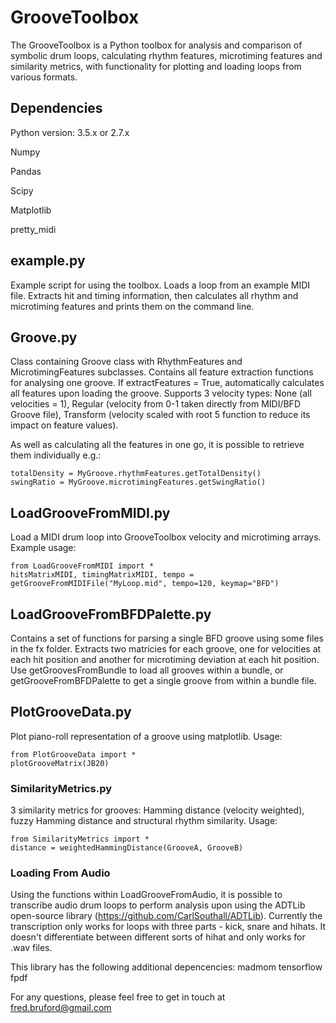 # GrooveToolbox

The GrooveToolbox is a Python toolbox for analysis and comparison of symbolic drum loops, calculating rhythm features, microtiming features and similarity metrics, with functionality for plotting and loading loops from various formats.

## Dependencies

Python version: 3.5.x or 2.7.x

Numpy

Pandas

Scipy

Matplotlib

pretty_midi

## example.py
Example script for using the toolbox. Loads a loop from an example MIDI file. Extracts hit and timing information, then calculates all rhythm and microtiming features and prints them on the command line.

## Groove.py
Class containing Groove class with RhythmFeatures and MicrotimingFeatures subclasses. Contains all feature extraction functions for analysing one groove. If extractFeatures = True, automatically calculates all features upon loading the groove. Supports 3 velocity types: None (all velocities = 1), Regular (velocity from 0-1 taken directly from MIDI/BFD Groove file), Transform (velocity scaled with root 5 function to reduce its impact on feature values).

As well as calculating all the features in one go, it is possible to retrieve them individually e.g.:

```
totalDensity = MyGroove.rhythmFeatures.getTotalDensity()
swingRatio = MyGroove.microtimingFeatures.getSwingRatio()
```

## LoadGrooveFromMIDI.py
Load a MIDI drum loop into GrooveToolbox velocity and microtiming arrays. Example usage:
```
from LoadGrooveFromMIDI import *
hitsMatrixMIDI, timingMatrixMIDI, tempo = getGrooveFromMIDIFile("MyLoop.mid", tempo=120, keymap="BFD")
```

## LoadGrooveFromBFDPalette.py
Contains a set of functions for parsing a single BFD groove using some files in the fx folder. Extracts two matricies for each groove, one for velocities at each hit position and another for microtiming deviation at each hit position. Use getGroovesFromBundle to load all grooves within a bundle, or getGrooveFromBFDPalette to get a single groove from within a bundle file.

## PlotGrooveData.py
Plot piano-roll representation of a groove using matplotlib. Usage:
```
from PlotGrooveData import *
plotGrooveMatrix(JB20)
```
### SimilarityMetrics.py
3 similarity metrics for grooves: Hamming distance (velocity weighted), fuzzy Hamming distance and structural rhythm similarity. Usage:
```
from SimilarityMetrics import *
distance = weightedHammingDistance(GrooveA, GrooveB)
```
### Loading From Audio
Using the functions within LoadGrooveFromAudio, it is possible to transcribe audio drum loops to perform analysis upon using the ADTLib open-source library (https://github.com/CarlSouthall/ADTLib). Currently the transcription only works for loops with three parts - kick, snare and hihats. It doesn't differentiate between different sorts of hihat and only works for .wav files.

This library has the following additional depencencies:
madmom
tensorflow
fpdf

For any questions, please feel free to get in touch at fred.bruford@gmail.com

